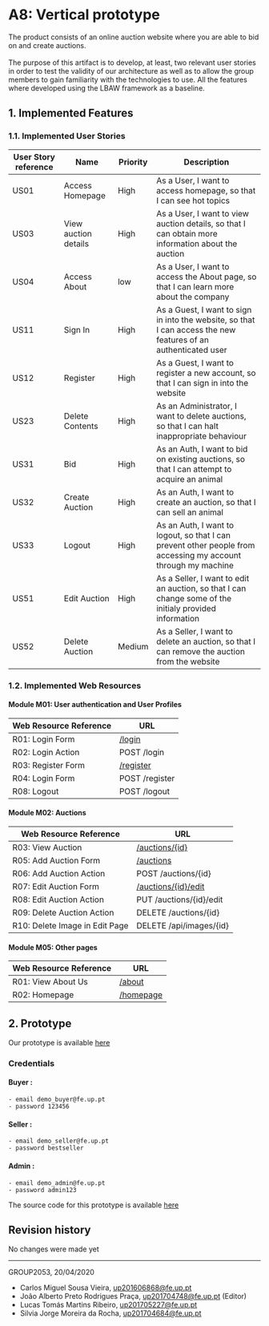 # A8: Vertical prototype

The product consists of an online auction website where you are able to bid on and create auctions.
<br/>   
The purpose of this artifact is to develop, at least, two relevant user stories in order to test the validity of our architecture as well as to allow the group members to gain familiarity with the technologies to use. All the features where developed using the LBAW framework as a baseline.

## 1. Implemented Features

### 1.1. Implemented User Stories


| User Story reference | Name                   | Priority                   | Description                   |
| -------------------- | ---------------------- | -------------------------- | ----------------------------- |
| US01                 | Access Homepage | High | As a User, I want to access homepage, so that I can see hot topics |
| US03                 | View auction details | High | As a User, I want to view auction details, so that I can obtain more information about the auction |
| US04                 | Access About | low |As a User, I want to access the About page, so that I can learn more about the company |
| US11                 | Sign In | High | As a Guest, I want to sign in into the website, so that I can access the new features of an authenticated user |
| US12                 | Register | High | As a Guest, I want to register a new account, so that I can sign in into the website |
| US23                 | Delete Contents | High | As an Administrator, I want to delete auctions, so that I can halt inappropriate behaviour |
| US31                 | Bid | High | As an Auth, I want to bid on existing auctions, so that I can attempt to acquire an animal |
| US32                 | Create Auction | High | As an Auth, I want to create an auction, so that I can sell an animal |
| US33                 | Logout | High | As an Auth, I want to logout, so that I can prevent other people from accessing my account through my machine |
| US51                 | Edit Auction | High | As a Seller, I want to edit an auction, so that I can change some of the initialy provided information |
| US52                 | Delete Auction | Medium | As a Seller, I want to delete an auction, so that I can remove the auction from the website |

### 1.2. Implemented Web Resources


#### Module M01: User authentication and User Profiles  

| Web Resource Reference | URL                            |
| ---------------------- | ------------------------------ |
| R01: Login Form | [/login](http://lbaw2053.lbaw-prod.fe.up.pt/login) |
| R02: Login Action  | POST /login |
| R03: Register Form | [/register](http://lbaw2053.lbaw-prod.fe.up.pt/register) |
| R04: Login Form    | POST /register |
| R08: Logout | POST /logout |


#### Module M02: Auctions

| Web Resource Reference | URL                            |
| ---------------------- | ------------------------------ |
| R03: View Auction | [/auctions/{id}](http://lbaw2053.lbaw-prod.fe.up.pt/auctions/51) |
| R05: Add Auction Form | [/auctions](http://lbaw2053.lbaw-prod.fe.up.pt/auctions) |
| R06: Add Auction Action |  POST /auctions/{id} |
| R07: Edit Auction Form | [/auctions/{id}/edit](http://lbaw2053.lbaw-prod.fe.up.pt/auctions/51/edit) |
| R08: Edit Auction Action |  PUT /auctions/{id}/edit |
| R09: Delete Auction Action |  DELETE /auctions/{id} |
| R10: Delete Image in Edit Page |  DELETE /api/images/{id} |


#### Module M05: Other pages

| Web Resource Reference | URL                            |
| ---------------------- | ------------------------------ |
| R01: View About Us | [/about](http://lbaw2053.lbaw-prod.fe.up.pt/about) |
| R02: Homepage | [/homepage](http://lbaw2053.lbaw-prod.fe.up.pt/homepage) |


## 2. Prototype

Our prototype is available [here](http://lbaw2053.lbaw-prod.fe.up.pt) 

### Credentials

#### Buyer :
    - email demo_buyer@fe.up.pt
    - password 123456
#### Seller :
    - email demo_seller@fe.up.pt
    - password bestseller
#### Admin :
    - email demo_admin@fe.up.pt
    - password admin123

The source code for this prototype is available [here](https://git.fe.up.pt/lbaw/lbaw1920/lbaw2053)


## Revision history

No changes were made yet

***
GROUP2053, 20/04/2020

* Carlos Miguel Sousa Vieira, up201606868@fe.up.pt
* João Alberto Preto Rodrigues Praça, up201704748@fe.up.pt (Editor) 
* Lucas Tomás Martins Ribeiro, up201705227@fe.up.pt 
* Silvia Jorge Moreira da Rocha, up201704684@fe.up.pt